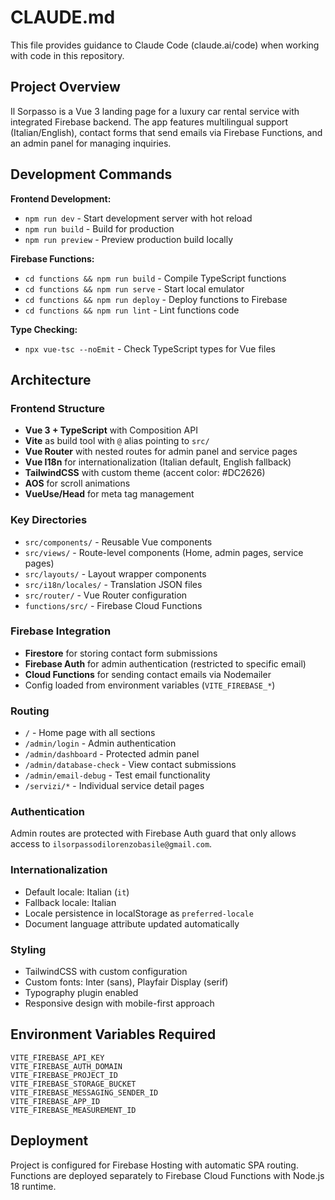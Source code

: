 # CLAUDE.md

This file provides guidance to Claude Code (claude.ai/code) when working with code in this repository.

## Project Overview

Il Sorpasso is a Vue 3 landing page for a luxury car rental service with integrated Firebase backend. The app features multilingual support (Italian/English), contact forms that send emails via Firebase Functions, and an admin panel for managing inquiries.

## Development Commands

**Frontend Development:**
- `npm run dev` - Start development server with hot reload
- `npm run build` - Build for production
- `npm run preview` - Preview production build locally

**Firebase Functions:**
- `cd functions && npm run build` - Compile TypeScript functions
- `cd functions && npm run serve` - Start local emulator
- `cd functions && npm run deploy` - Deploy functions to Firebase
- `cd functions && npm run lint` - Lint functions code

**Type Checking:**
- `npx vue-tsc --noEmit` - Check TypeScript types for Vue files

## Architecture

### Frontend Structure
- **Vue 3 + TypeScript** with Composition API
- **Vite** as build tool with `@` alias pointing to `src/`
- **Vue Router** with nested routes for admin panel and service pages
- **Vue I18n** for internationalization (Italian default, English fallback)
- **TailwindCSS** with custom theme (accent color: #DC2626)
- **AOS** for scroll animations
- **VueUse/Head** for meta tag management

### Key Directories
- `src/components/` - Reusable Vue components
- `src/views/` - Route-level components (Home, admin pages, service pages)
- `src/layouts/` - Layout wrapper components
- `src/i18n/locales/` - Translation JSON files
- `src/router/` - Vue Router configuration
- `functions/src/` - Firebase Cloud Functions

### Firebase Integration
- **Firestore** for storing contact form submissions
- **Firebase Auth** for admin authentication (restricted to specific email)
- **Cloud Functions** for sending contact emails via Nodemailer
- Config loaded from environment variables (`VITE_FIREBASE_*`)

### Routing
- `/` - Home page with all sections
- `/admin/login` - Admin authentication
- `/admin/dashboard` - Protected admin panel
- `/admin/database-check` - View contact submissions
- `/admin/email-debug` - Test email functionality
- `/servizi/*` - Individual service detail pages

### Authentication
Admin routes are protected with Firebase Auth guard that only allows access to `ilsorpassodilorenzobasile@gmail.com`.

### Internationalization
- Default locale: Italian (`it`)
- Fallback locale: Italian
- Locale persistence in localStorage as `preferred-locale`
- Document language attribute updated automatically

### Styling
- TailwindCSS with custom configuration
- Custom fonts: Inter (sans), Playfair Display (serif)
- Typography plugin enabled
- Responsive design with mobile-first approach

## Environment Variables Required
```
VITE_FIREBASE_API_KEY
VITE_FIREBASE_AUTH_DOMAIN
VITE_FIREBASE_PROJECT_ID
VITE_FIREBASE_STORAGE_BUCKET
VITE_FIREBASE_MESSAGING_SENDER_ID
VITE_FIREBASE_APP_ID
VITE_FIREBASE_MEASUREMENT_ID
```

## Deployment
Project is configured for Firebase Hosting with automatic SPA routing. Functions are deployed separately to Firebase Cloud Functions with Node.js 18 runtime.